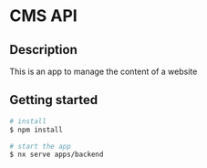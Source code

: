 # CMS API

## Description

This is an app to manage the content of a website

## Getting started

``` bash
# install
$ npm install

# start the app
$ nx serve apps/backend

```